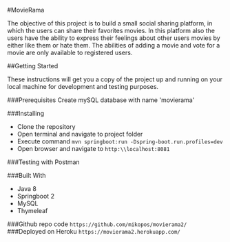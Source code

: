 #MovieRama

The objective of this project is to build a small social sharing platform, in which the
users can share their favorites movies. In this platform also the users have the ability
to express their feelings about other users movies by either like them or hate them.
The abilities of adding a movie and vote for a movie are only available to registered
users.

##Getting Started

These instructions will get you a copy of the project up and running on your local machine 
for development and testing purposes.

###Prerequisites
Create mySQL database with name 'movierama'

###Installing
* Clone the repository
* Open terminal and navigate to project folder
* Execute command
```mvn springboot:run -Dspring-boot.run.profiles=dev```
* Open browser and navigate to ```http:\\localhost:8081```

###Testing with Postman


###Built With
* Java 8
* Springboot 2
* MySQL
* Thymeleaf

###Github repo code
```https://github.com/mikopos/movierama2/```
###Deployed on Heroku
```https://movierama2.herokuapp.com/```